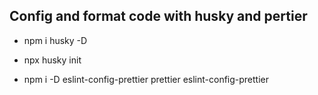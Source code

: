 ## Config and format code with husky and pertier
- npm i husky -D
- npx husky init

- npm i -D eslint-config-prettier prettier eslint-config-prettier
